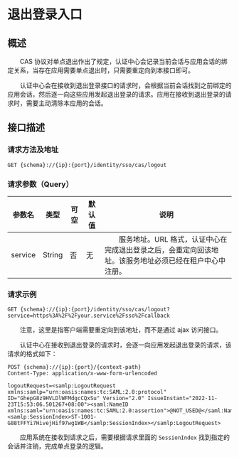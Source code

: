 # 退出登录入口
## 概述
&emsp;&emsp;CAS 协议对单点退出作出了规定，认证中心会记录当前会话与应用会话的绑定关系，当存在应用需要单点退出时，只需要重定向到本接口即可。

&emsp;&emsp;认证中心会在接收到退出登录接口的请求时，会根据当前会话找到之前绑定的应用会话，然后逐一向这些应用发起退出登录的请求。应用在接收到退出登录的请求时，需要主动清除本应用的会话。

## 接口描述
### 请求方法及地址

```
GET {schema}://{ip}:{port}/identity/sso/cas/logout
```

### 请求参数（Query）

| 参数名     | 类型     | 可空 | 默认值 | 说明                                                                |
|---------|--------|----|-----|-------------------------------------------------------------------|
| service | String | 否  | 无   | &emsp;&emsp;服务地址。URL 格式，认证中心在完成退出登录之后，会重定向回该地址。该服务地址必须已经在租户中心中注册。 |

### 请求示例

```
GET {schema}://{ip}:{port}/identity/sso/cas/logout?service=https%3A%2F%2Fyour.service%2Fsso%2Fcallback
```

&emsp;&emsp;注意，这里是指客户端需要重定向到该地址，而不是通过 ajax 访问接口。

&emsp;&emsp;认证中心在接收到退出登录的请求时，会逐一向应用发起退出登录的请求，该请求的格式如下：

```
POST {schema}://{ip}:{port}/{context-path}
Content-Type: application/x-www-form-urlencoded

logoutRequest=<samlp:LogoutRequest xmlns:samlp="urn:oasis:names:tc:SAML:2.0:protocol" ID="GhepG8z9HVLDlWFMdgcCQxSu" Version="2.0" IssueInstant="2022-11-23T15:53:06.501267+08:00"><saml:NameID xmlns:saml="urn:oasis:names:tc:SAML:2.0:assertion">@NOT_USED@</saml:NameID><samlp:SessionIndex>ST-1001-G88tFFYi7HivejHif97wg1WB</samlp:SessionIndex></samlp:LogoutRequest>
```

&emsp;&emsp;应用系统在接收到请求之后，需要根据请求里面的 `SessionIndex` 找到指定的会话并注销，完成单点登录的逻辑。